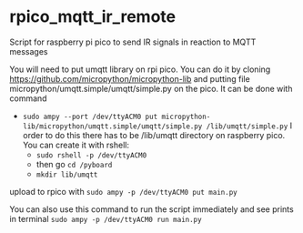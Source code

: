 # rpico_mqtt_ir_remote
Script for raspberry pi pico to send IR signals in reaction to MQTT messages

You will need to put umqtt library on rpi pico. You can do it by cloning https://github.com/micropython/micropython-lib and putting file micropython/umqtt.simple/umqtt/simple.py on the pico. It can be done with command
- `sudo ampy --port /dev/ttyACM0 put micropython-lib/micropython/umqtt.simple/umqtt/simple.py /lib/umqtt/simple.py`
I order to do this there has to be /lib/umqtt directory on raspberry pico. You can create it with rshell:
  - `sudo rshell -p /dev/ttyACM0`
  - then go `cd /pyboard`
  - `mkdir lib/umqtt`

upload to rpico with 
`sudo ampy -p /dev/ttyACM0 put main.py`

You can also use this command to run the script immediately and see prints in terminal
`sudo ampy -p /dev/ttyACM0 run main.py`
